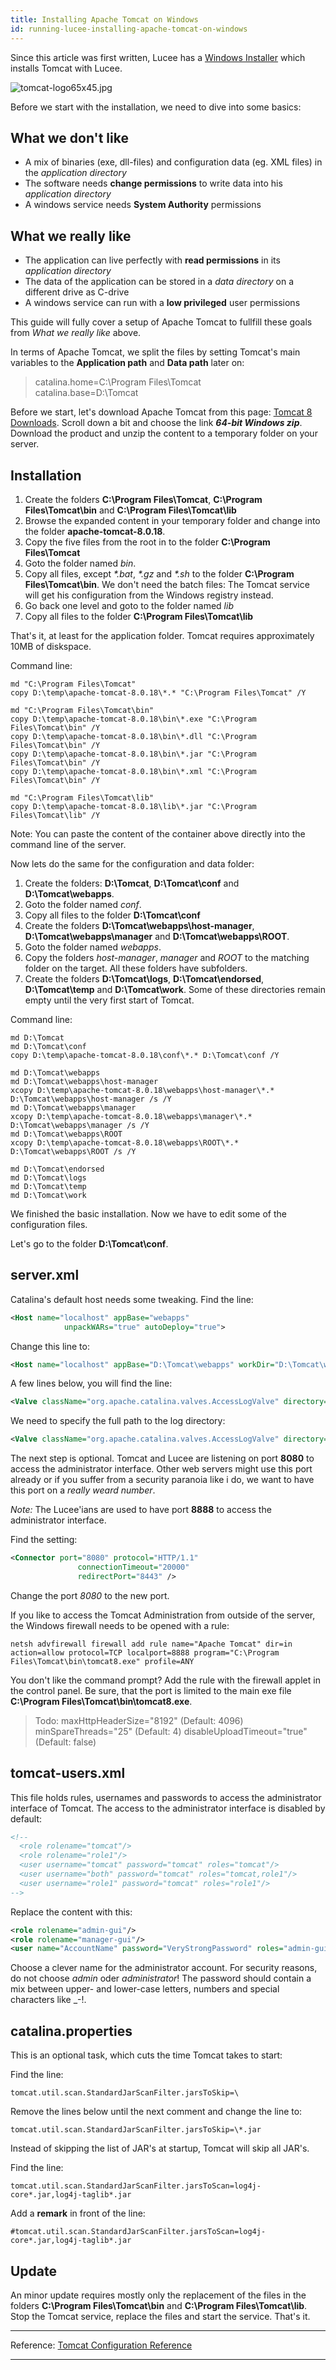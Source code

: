 ```yaml
---
title: Installing Apache Tomcat on Windows
id: running-lucee-installing-apache-tomcat-on-windows
---
```


Since this article was first written, Lucee has a [Windows Installer](https://download.lucee.org/?type=releases) which installs Tomcat with Lucee.

![tomcat-logo65x45.jpg](https://bitbucket.org/repo/rX87Rq/images/1093758943-tomcat-logo65x45.jpg)

Before we start with the installation, we need to dive into some basics:

## What we don't like ##

* A mix of binaries (exe, dll-files) and configuration data (eg. XML files) in the *application directory*
* The software needs **change permissions** to write data into his *application directory*
* A windows service needs **System Authority** permissions

## What we really like ##

* The application can live perfectly with **read permissions** in its *application directory*
* The data of the application can be stored in a *data directory* on a different drive as C-drive
* A windows service can run with a **low privileged** user permissions

This guide will fully cover a setup of Apache Tomcat to fullfill these goals from *What we really like* above.

In terms of Apache Tomcat, we split the files by setting Tomcat's main variables to the **Application path** and **Data path** later on:

> catalina.home=C:\Program Files\Tomcat  
> catalina.base=D:\Tomcat

Before we start, let's download Apache Tomcat from this page: [Tomcat 8 Downloads](http://tomcat.apache.org/download-80.cgi). Scroll down a bit and choose the link ***64-bit Windows zip***. Download the product and unzip the content to a temporary folder on your server.

## Installation ##

1. Create the folders **C:\Program Files\Tomcat**, **C:\Program Files\Tomcat\bin** and **C:\Program Files\Tomcat\lib**
2. Browse the expanded content in your temporary folder and change into the folder **apache-tomcat-8.0.18**.
3. Copy the five files from the root in to the folder **C:\Program Files\Tomcat**
4. Goto the folder named *bin*.
5. Copy all files, except *\*.bat*, *\*.gz* and *\*.sh* to the folder **C:\Program Files\Tomcat\bin**. We don't need the batch files: The Tomcat service will get his configuration from the Windows registry instead.
6. Go back one level and goto to the folder named *lib*
7. Copy all files to the folder **C:\Program Files\Tomcat\lib**

That's it, at least for the application folder. Tomcat requires approximately 10MB of diskspace.

Command line:

```
md "C:\Program Files\Tomcat"
copy D:\temp\apache-tomcat-8.0.18\*.* "C:\Program Files\Tomcat" /Y

md "C:\Program Files\Tomcat\bin"
copy D:\temp\apache-tomcat-8.0.18\bin\*.exe "C:\Program Files\Tomcat\bin" /Y
copy D:\temp\apache-tomcat-8.0.18\bin\*.dll "C:\Program Files\Tomcat\bin" /Y
copy D:\temp\apache-tomcat-8.0.18\bin\*.jar "C:\Program Files\Tomcat\bin" /Y
copy D:\temp\apache-tomcat-8.0.18\bin\*.xml "C:\Program Files\Tomcat\bin" /Y

md "C:\Program Files\Tomcat\lib"
copy D:\temp\apache-tomcat-8.0.18\lib\*.jar "C:\Program Files\Tomcat\lib" /Y
```

Note: You can paste the content of the container above directly into the command line of the server.

Now lets do the same for the configuration and data folder:

1. Create the folders: **D:\Tomcat**, **D:\Tomcat\conf** and **D:\Tomcat\webapps**.
2. Goto the folder named *conf*.
3. Copy all files to the folder **D:\Tomcat\conf**
4. Create the folders **D:\Tomcat\webapps\host-manager**, **D:\Tomcat\webapps\manager** and **D:\Tomcat\webapps\ROOT**.
5. Goto the folder named *webapps*.
6. Copy the folders *host-manager*, *manager* and *ROOT* to the matching folder on the target. All these folders have subfolders.
7. Create the folders **D:\Tomcat\logs**, **D:\Tomcat\endorsed**, **D:\Tomcat\temp** and **D:\Tomcat\work**. Some of these directories remain empty until the very first start of Tomcat.

Command line:

```
md D:\Tomcat
md D:\Tomcat\conf
copy D:\temp\apache-tomcat-8.0.18\conf\*.* D:\Tomcat\conf /Y

md D:\Tomcat\webapps
md D:\Tomcat\webapps\host-manager
xcopy D:\temp\apache-tomcat-8.0.18\webapps\host-manager\*.* D:\Tomcat\webapps\host-manager /s /Y
md D:\Tomcat\webapps\manager
xcopy D:\temp\apache-tomcat-8.0.18\webapps\manager\*.* D:\Tomcat\webapps\manager /s /Y
md D:\Tomcat\webapps\ROOT
xcopy D:\temp\apache-tomcat-8.0.18\webapps\ROOT\*.* D:\Tomcat\webapps\ROOT /s /Y

md D:\Tomcat\endorsed
md D:\Tomcat\logs
md D:\Tomcat\temp
md D:\Tomcat\work
```

We finished the basic installation. Now we have to edit some of the configuration files.

Let's go to the folder **D:\Tomcat\conf**.

## server.xml ##

Catalina's default host needs some tweaking. Find the line:

```xml
<Host name="localhost" appBase="webapps"
            unpackWARs="true" autoDeploy="true">
```

Change this line to:

```xml
<Host name="localhost" appBase="D:\Tomcat\webapps" workDir="D:\Tomcat\work\Catalina\localhost" unpackWARs="true" autoDeploy="true">
```

A few lines below, you will find the line:

```xml
<Valve className="org.apache.catalina.valves.AccessLogValve" directory="logs"
```

We need to specify the full path to the log directory:

```xml
<Valve className="org.apache.catalina.valves.AccessLogValve" directory="D:\Tomcat\logs"
```

The next step is optional. Tomcat and Lucee are listening on port **8080** to access the administrator interface. Other web servers might use this port already or if you suffer from a security paranoia like i do, we want to have this port on a *really weard number*.

*Note:* The Lucee'ians are used to have port **8888** to access the administrator interface.

Find the setting:

```xml
<Connector port="8080" protocol="HTTP/1.1"
               connectionTimeout="20000"
               redirectPort="8443" />
```

Change the port *8080* to the new port.

If you like to access the Tomcat Administration from outside of the server, the Windows firewall needs to be opened with a rule:

```
netsh advfirewall firewall add rule name="Apache Tomcat" dir=in action=allow protocol=TCP localport=8888 program="C:\Program Files\Tomcat\bin\tomcat8.exe" profile=ANY
```

You don't like the command prompt? Add the rule with the firewall applet in the control panel.
Be sure, that the port is limited to the main exe file **C:\Program Files\Tomcat\bin\tomcat8.exe**.

> Todo: maxHttpHeaderSize="8192" (Default: 4096)
             minSpareThreads="25" (Default: 4)
             disableUploadTimeout="true" (Default: false)

## tomcat-users.xml ##

This file holds rules, usernames and passwords to access the administrator interface of Tomcat. The access to the administrator interface is disabled by default:

```xml
<!--
  <role rolename="tomcat"/>
  <role rolename="role1"/>
  <user username="tomcat" password="tomcat" roles="tomcat"/>
  <user username="both" password="tomcat" roles="tomcat,role1"/>
  <user username="role1" password="tomcat" roles="role1"/>
-->
```

Replace the content with this:

```xml
<role rolename="admin-gui"/>
<role rolename="manager-gui"/>
<user name="AccountName" password="VeryStrongPassword" roles="admin-gui,manager-gui" />
```

Choose a clever name for the administrator account. For security reasons, do not choose *admin* oder *administrator*!
The password should contain a mix between upper- and lower-case letters, numbers and special characters like _-!.

## catalina.properties ##

This is an optional task, which cuts the time Tomcat takes to start:

Find the line:

```
tomcat.util.scan.StandardJarScanFilter.jarsToSkip=\
```

Remove the lines below until the next comment and change the line to:

```
tomcat.util.scan.StandardJarScanFilter.jarsToSkip=\*.jar
```

Instead of skipping the list of JAR's at startup, Tomcat will skip all JAR's.

Find the line:

```
tomcat.util.scan.StandardJarScanFilter.jarsToScan=log4j-core*.jar,log4j-taglib*.jar
```

Add a **remark** in front of the line:

```
#tomcat.util.scan.StandardJarScanFilter.jarsToScan=log4j-core*.jar,log4j-taglib*.jar
```

## Update ##

An minor update requires mostly only the replacement of the files in the folders **C:\Program Files\Tomcat\bin** and **C:\Program Files\Tomcat\lib**. Stop the Tomcat service, replace the files and start the service. That's it.

- - -
Reference: [Tomcat Configuration Reference](http://tomcat.apache.org/tomcat-8.0-doc/config/systemprops.html)
- - -
